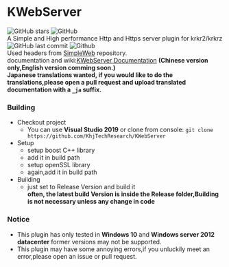 # KWebServer  
![GitHub stars](https://img.shields.io/github/stars/khjtechresearch/kwebserver?style=plastic)
![GitHub](https://img.shields.io/github/license/khjtechresearch/KWebServer)  
A Simple and High performance Http and Https server plugin for krkr2/krkrz   
![GitHub last commit](https://img.shields.io/github/last-commit/khjtechresearch/kwebserver)
![Github](https://img.shields.io/github/downloads-pre/KhjTechResearch/KWebServer/latest/total)  
Used headers from [SimpleWeb](https://github.com/eidheim/Simple-Web-Server) repository.  
documentation and wiki:[KWebServer Documentation](https://khjtechresearch.github.io/KWebServer/)
**(Chinese version only,English version comming soon.)**  
**Japanese translations wanted, if you would like to do the translations,please open a pull request and upload translated documentation with a `_ja` suffix.**
### Building
* Checkout project
  * You can use **Visual Studio 2019** or clone from console:
  `git clone https://github.com/KhjTechResearch/KWebServer`
* Setup
  * setup boost C++ library
  * add it in build path
  * setup openSSL library
  * again,add it in build path
* Building
  * just set to Release Version and build it  
**often, the latest build Version is inside the Release folder,Building is not necessary unless any change in code**  
### Notice
* This plugin has only tested in __Windows 10__ and __Windows server 2012 datacenter__ former versions may not be supported.  
* This plugin may have some annoying errors,if you unluckily meet an error,please open an issue or pull request.
